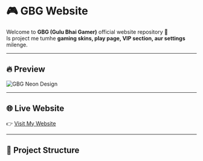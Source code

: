 # 🎮 GBG Website

Welcome to **GBG (Gulu Bhai Gamer)** official website repository 🚀  
Is project me tumhe **gaming skins, play page, VIP section, aur settings** milenge.  

---

## 🔥 Preview
![GBG Neon Design](https://raw.githubusercontent.com/prajapatigulshan/prajapatigulshan/main/Futuristic%20Neon%20_GBG_%20Design.png)

---

## 🌐 Live Website  
👉 [Visit My Website](https://prajapatigulshan.github.io/prajapatigulshan/)

---

## 📂 Project Structure  
